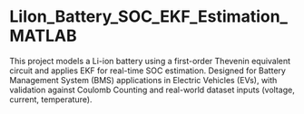 # LiIon_Battery_SOC_EKF_Estimation_MATLAB
This project models a Li-ion battery using a first-order Thevenin equivalent circuit and applies EKF for real-time SOC estimation. Designed for Battery Management System (BMS) applications in Electric Vehicles (EVs), with validation against Coulomb Counting and real-world dataset inputs (voltage, current, temperature).
